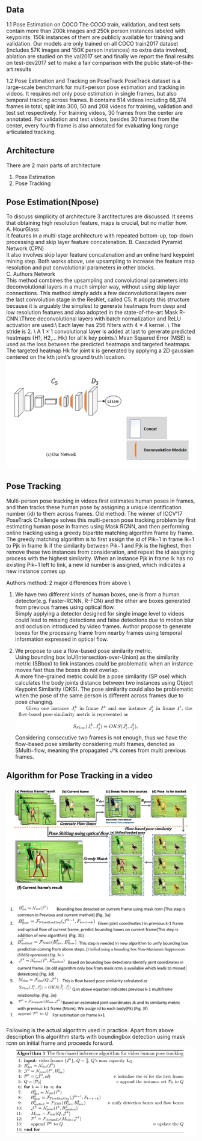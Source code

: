 ## Data
1.1 Pose Estimation on COCO
The COCO train, validation, and test sets contain more than 200k images and 250k person instances labeled with keypoints. 
150k instances of them are publicly available for training and validation. Our models are only trained on all COCO train2017 dataset 
(includes 57K images and 150K person instances) no extra data involved, ablation are studied on the val2017 set and finally we report 
the final results on test-dev2017 set to make a fair comparison with the public state-of-the-art results

1.2 Pose Estimation and Tracking on PoseTrack
PoseTrack dataset is a large-scale benchmark for multi-person pose estimation and tracking in videos. It requires not only pose estimation 
in single frames, but also temporal tracking across frames. It contains 514 videos including 66,374 frames in total, split into 300, 50 and 
208 videos for training, validation and test set respectively. For training videos, 30 frames from the center are annotated. For
validation and test videos, besides 30 frames from the center, every fourth frame is also annotated for evaluating long range articulated
tracking.

## Architecture
There are 2 main parts of architecture
1. Pose Estimation
2. Pose Tracking

## Pose Estimation(Npose)
To discuss simplicity of architecture 3 arctitectures are discussed. It seems that obtaining high resolution feature, maps is crucial, but no matter how. \
A. HourGlass \
It features in a multi-stage architecture with repeated bottom-up, top-down processing and skip layer feature concatenation.
B. Cascaded Pyramid Network (CPN) \
It also involves skip layer feature concatenation and an online hard keypoint mining step.
Both works above, use upsampling to increase the feature map resolution and put convolutional parameters in other blocks. \
C. Authors Network \
This method combines the upsampling and convolutional parameters into deconvolutional layers in a much simpler way, without using skip layer connections. This method simply adds a few deconvolutional layers over the last convolution stage in the ResNet, called C5. It adopts this structure because it is arguably the simplest to generate heatmaps from deep and low resolution features and also adopted in the state-of-the-art Mask R-CNN.\Three deconvolutional layers with batch normalization and ReLU activation are used.\ Each layer has 256 filters with 4 × 4 kernel. \ The stride is 2. \ A 1 × 1 convolutional layer is added at last to generate predicted heatmaps {H1, H2,... Hk} for all k key points.\ Mean Squared Error (MSE) is used as the loss between the predicted heatmaps and targeted heatmaps. The targeted heatmap Hk for joint k is generated by applying a 2D gaussian centered on the kth joint’s ground truth location.\
![](https://github.com/gdeotale/E4P2/blob/master/Assignment5/ReadmeImages/our.png)

## Pose Tracking
Multi-person pose tracking in videos first estimates human poses in frames, and then tracks these human pose by assigning a unique identification number (id) to them across frames. 
Old method: The winner of ICCV’17 PoseTrack Challenge solves this multi-person pose tracking problem by first estimating human pose in frames using Mask RCNN, and then performing online tracking using a greedy bipartite matching algorithm frame by frame.
The greedy matching algorithm is to first assign the id of Pik−1 in frame Ik−1 to Pjk in frame Ik if the similarity between Pik−1 and Pjk is the highest, then remove these two instances from consideration, and repeat the id assigning process with the highest similarity. When an instance Pjk in frame Ik has no existing Pik−1 left to link, a new id number is assigned, which indicates a new instance comes up.

Authors method: 2 major differences from above \ 
1. We have two different kinds of human boxes, one is from a human detector(e.g. Faster-RCNN, R-FCN) and the other are boxes generated from previous frames using optical flow. \
   Simply applying a detector designed for single image level to videos could lead to missing detections and false detections due to motion blur and occlusion introduced by video frames. Author propose to generate boxes for the processing frame from nearby frames using temporal information expressed in optical flow.

2. We propose to use a flow-based pose similarity metric. \
  Using bounding box IoU(Intersection-over-Union) as the similarity metric (SBbox) to link instances could be problematic when an instance moves fast thus the
boxes do not overlap. \
  A more fine-grained metric could be a pose similarity (SP ose) which calculates the body joints distance between two instances using Object Keypoint Similarity (OKS). The pose similarity could also be problematic when the pose of the same person is different across frames due to pose changing. \
  ![](https://github.com/gdeotale/E4P2/blob/master/Assignment5/ReadmeImages/flowbased.png)  
  Considering consecutive two frames is not enough, thus we have the flow-based pose similarity considering multi frames, denoted as SMulti−flow, meaning the propagated J^k comes from multi previous frames. 
  
## Algorithm for Pose Tracking in a video
  ![](https://github.com/gdeotale/E4P2/blob/master/Assignment5/ReadmeImages/algoflow.png)
  ![](https://github.com/gdeotale/E4P2/blob/master/Assignment5/ReadmeImages/Algo1_desc.png)
  
  Following is the actual algorithm used in practice. Apart from above description this algorithm starts with boundingbox detection using mask rcnn on initial frame and proceeds forward.
  ![](https://github.com/gdeotale/E4P2/blob/master/Assignment5/ReadmeImages/Algo.png)
  
  
  

